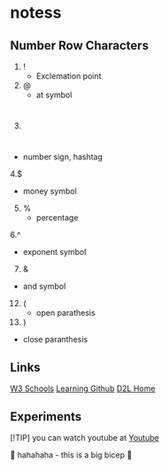 # notess
## Number Row Characters
1. !
    - Exclemation point
2. @
     - at symbol
3. #
  - number sign, hashtag

4.$
  - money symbol
5. %
   - percentage

6.^
   - exponent symbol
7. &
  - and symbol
12. (
    - open parathesis
13. )
  - close paranthesis

## Links
[W3 Schools](https://www.w3schools.com/)
[Learning Github](https://docs.github.com/en/get-started/writing-on-github/getting-started-with-writing-and-formatting-on-github/basic-writing-and-formatting-syntax#lists)
[D2L Home](https://learn.georgebrown.ca/d2l/home)

## Experiments
<!-- this is hidden-->
[!TIP]
you can watch youtube at [Youtube](https://www.youtube.com/)

 :rofl: hahahaha - this is a big bicep :muscle:
